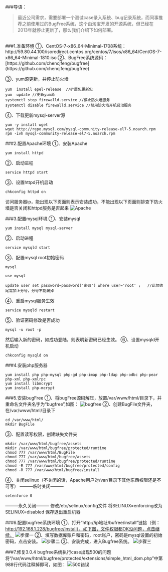 ###导语：
> 最近公司需求，需要部署一个测试case录入系统、bug记录系统，而同事推荐之前使用过的BugFree系统，这个由淘宝开发的开源系统，但已经在2013年就停止更新了，那么我们介绍下如何部署。
<br>
###1.准备环境
①、CentOS-7-x86_64-Minimal-1708系统：http://59.80.44.100/isoredirect.centos.org/centos/7/isos/x86_64/CentOS-7-x86_64-Minimal-1810.iso
②、BugFree系统源码：[https://github.com/chencjfeng/bugfree](https://github.com/chencjfeng/bugfree)

③、yum源更新，并停止防火墙
~~~
yum  install epel-release  //扩展包更新包
yum  update //更新yum源
systemctl stop firewalld.service //停止防火墙服务
systemctl disable firewalld.service //禁用防火墙开机启动服务
~~~
④、下载更新mysql-server源
~~~
yum -y install wget
wget http://repo.mysql.com/mysql-community-release-el7-5.noarch.rpm
rpm -ivh mysql-community-release-el7-5.noarch.rpm
~~~

###2.配置Apache环境
①、安装Apache
~~~
yum install httpd
~~~
②、启动进程
~~~
service httpd start
~~~
③、设置httpd开机启动
~~~
chkconfig httpd on
~~~
访问服务器ip，能出现以下页面则表示安装成功，不能出现以下页面则排查下防火墙是否关闭和httpd服务是否起来
![Apache](https://upload-images.jianshu.io/upload_images/4970496-5b4538c9e0823f57.png?imageMogr2/auto-orient/strip%7CimageView2/2/w/600)


###3.配置mysql环境
①、安装mysql
~~~
yum install mysql mysql-server
~~~
②、启动进程
~~~
service mysqld start
~~~
③、配置mysql root初始密码
~~~
mysql

use mysql

update user set password=password('密码') where user='root' ;   //此句结尾需加上分号，分号不能漏掉
~~~
④、重启mysql服务生效
~~~
service mysqld restart
~~~
⑤、验证密码修改是否成功
~~~
mysql -u root -p
~~~
然后输入新的密码，如成功登陆，则表明新密码已经生效。
⑥、设置mysqld开机启动
~~~
chkconfig mysqld on
~~~

###4.安装php服务器
~~~
yum install php php-mysql php-gd php-imap php-ldap php-odbc php-pear php-xml php-xmlrpc
yum install libmcrypt
yum install php-mcrypt
~~~

###5.安装bugFree
①、将bugFree源码解压，放置/var/www/html/目录下，并重命名文件夹名字为“bugfree”,如图：
![bugfree](https://upload-images.jianshu.io/upload_images/4970496-5d73c2016cf37227.png?imageMogr2/auto-orient/strip%7CimageView2/2/w/600)
②、创建BugFile文件夹，在/var/www/html/目录下
~~~
cd /var/www/html/
mkdir BugFile
~~~
③、配置读写权限，创建缺失文件夹
~~~
mkdir /var/www/html/bugfree/assets
mkdir /var/www/html/bugfree/protected/runtime
chmod 777 /var/www/html/BugFile
chmod 777 /var/www/html/bugfree/assets
chmod 777 /var/www/html/bugfree/protected/runtime
chmod -R 777 /var/www/html/bugfree/protected/config
chmod -R 777 /var/www/html/bugfree/install
~~~
④、关闭selinux（不关闭的话，Apache用户对/var/目录下其他东西权限还是不可写）
———临时关闭———
~~~
setenforce 0
~~~
———永久关闭———
修改/etc/selinux/config文件
将SELINUX=enforcing改为SELINUX=disabled
保存退出重启机器

###6.配置bugfree系统环境
①、打开“http://ip地址/bufree/install”链接（例：http://192.168.1.228/bugfree/install），如下图，文件权限都OK没问题，点击继续。
![步骤一](https://upload-images.jianshu.io/upload_images/4970496-5a8ceb2d471105aa.png?imageMogr2/auto-orient/strip%7CimageView2/2/w/800)
②、填写数据库账户和密码，root账户，密码是mysql设置的初始密码，点击安装。
![步骤二](https://upload-images.jianshu.io/upload_images/4970496-264c75f118e55873.png?imageMogr2/auto-orient/strip%7CimageView2/2/w/800)
③、安装完成，进入Bugfree系统。
![步骤三](https://upload-images.jianshu.io/upload_images/4970496-2e3ee9c275f85647.png?imageMogr2/auto-orient/strip%7CimageView2/2/w/800)

###7.修复3.0.4 bugfree系统执行case出现500的问题
将“/var/www/html/bugfree/protected/extensions/simple_html_dom.php”中第988行代码注释掉即可，如图：
![500错误](https://upload-images.jianshu.io/upload_images/4970496-1f653de7cd082693.png?imageMogr2/auto-orient/strip%7CimageView2/2/w/800)



